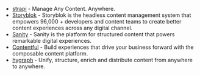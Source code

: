 - [strapi](https://strapi.io/) - Manage Any Content. Anywhere.
- [Storyblok](https://www.storyblok.com/) - Storyblok is the headless content management system that empowers 96,000 + developers and content teams to create better content experiences across any digital channel.
- [Sanity](https://www.sanity.io/) - Sanity is the platform for structured content that powers remarkable digital experiences.
- [Contentful](https://www.contentful.com/) - Build experiences that drive your business forward with the composable content platform.
- [hygraph](https://hygraph.com/) - Unify, structure, enrich and distribute content from anywhere to anywhere.

